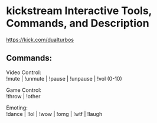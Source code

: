 # kickstream Interactive Tools, Commands, and Description

https://kick.com/dualturbos

## Commands:
Video Control:  
!mute | !unmute | !pause | !unpause | !vol (0-10)  
  
Game Control:  
!throw | !other  
  
Emoting:  
!dance | !lol | !wow | !omg | !wtf | !laugh
